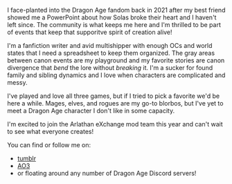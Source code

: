 I face-planted into the Dragon Age fandom back in 2021 after my best friend showed me a PowerPoint about how Solas broke their heart and I haven't left since. The community is what keeps me here and I'm thrilled to be part of events that keep that supporitve spirit of creation alive! 

I'm a fanfiction writer and avid multishipper with enough OCs and world states that I need a spreadsheet to keep them organized. The gray areas between canon events are my playground and my favorite stories are canon divergence that *bend* the lore without *breaking* it. I'm a sucker for found family and sibling dynamics and I love when characters are complicated and messy. 

I've played and love all three games, but if I tried to pick a favorite we'd be here a while. Mages, elves, and rogues are my go-to blorbos, but I've yet to meet a Dragon Age character I don't like in some capacity. 

I'm excited to join the Arlathan eXchange mod team this year and can't wait to see what everyone creates! 

You can find or follow me on:
- [tumblr](https://inquisimer.tumblr.com/)
- [AO3](https://archiveofourown.org/users/inquisimer/profile)
- or floating around any number of Dragon Age Discord servers!